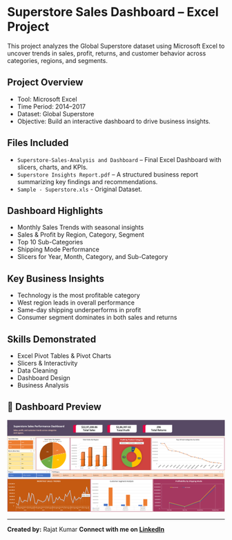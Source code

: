 # Superstore Sales Dashboard – Excel Project

This project analyzes the Global Superstore dataset using Microsoft Excel to uncover trends in sales, profit, returns, and customer behavior across categories, regions, and segments.

## Project Overview
- Tool: Microsoft Excel
- Time Period: 2014–2017
- Dataset: Global Superstore
- Objective: Build an interactive dashboard to drive business insights.

## Files Included
- `Superstore-Sales-Analysis and Dashboard` – Final Excel Dashboard with slicers, charts, and KPIs.
- `Superstore Insights Report.pdf` – A structured business report summarizing key findings and recommendations.
- `Sample - Superstore.xls` - Original Dataset.

## Dashboard Highlights
- Monthly Sales Trends with seasonal insights
- Sales & Profit by Region, Category, Segment
- Top 10 Sub-Categories
- Shipping Mode Performance
- Slicers for Year, Month, Category, and Sub-Category

## Key Business Insights
- Technology is the most profitable category
- West region leads in overall performance
- Same-day shipping underperforms in profit
- Consumer segment dominates in both sales and returns

## Skills Demonstrated
- Excel Pivot Tables & Pivot Charts
- Slicers & Interactivity
- Data Cleaning
- Dashboard Design
- Business Analysis
## 📸 Dashboard Preview

![Dashboard Preview](Dashboard.png)

---

**Created by:** Rajat Kumar 
**Connect with me on [LinkedIn](https://www.linkedin.com/in/rajat-kumar-analyst/)**  
